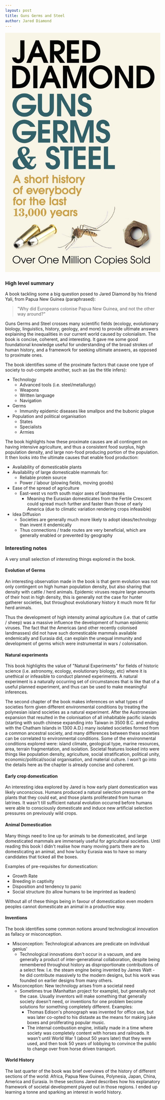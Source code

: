 ```yaml
---
layout: post
title: Guns Germs and Steel
author: Jared Diamond
---
```


![guns_germs_and_steel_cover](/books/assets/guns_germs_and_steel_cover.jpg)

### High level summary

A book tackling some a big question posed to Jared Diamond by his friend Yali, from Papua New Guinea (paraphrased):

> "Why did Europeans colonise Papua New Guinea, and not the other way around?"

Guns Germs and Steel crosses many scientific fields (ecology, evolutionary biology, linguistics, history, geology, and more) to provide ultimate answers explaining the inequalities in our current world caused by colonialism. The book is concise, coherent, and interesting. It gave me some good foundational knowledge useful for understanding of the broad strokes of human history, and a framework for seeking ultimate answers, as opposed to proximate ones.

The book identifies some of the proximate factors that cause one type of society to out-compete another, such as (as the title infers):
* Technology
  * Advanced tools (i.e. steel/metallurgy)
  * Weapons
  * Written language
  * Navigation
* Germs
  * Immunity epidemic diseases like smallpox and the bubonic plague
* Population and political organisation
  * States
  * Specialists
  * Armies

The book highlights how these proximate causes are all contingent on having intensive agriculture, and thus a consistent food surplus, high population density, and large non-food producing portion of the population. It then looks into the ultimate causes that enable food production:

* Availability of domesticable plants
* Availability of large domesticable mammals for:
  * Reliable protein source
  * Power / labour (plowing fields, moving goods)
* Ease of the spread of agriculture
  * East-west vs north south major axes of landmasses
    * Meaning the Eurasian domesticates from the Fertile Crescent could spread much further and faster than those of early America (due to climatic variation rendering crops infeasible)
* Idea Diffusion
  * Societies are generally much more likely to adopt ideas/technology than invent it endemically
  * Thus connections / trade routes are very beneficial, which are generally enabled or prevented by geography

### Interesting notes

A very small selection of interesting things explored in the book.

#### Evolution of Germs

An interesting observation made in the book is that germ evolution was not only contingent on high human population density, but also sharing that density with cattle / herd animals. Epidemic viruses require large amounts of their host in high density, this is generally not the case for hunter gatherer societies, but throughout evolutionary history it much more fit for herd animals. 

Thus the development of high intensity animal agriculture (i.e. that of cattle / sheep) was a massive influence the development of human epidemic viruses. The fact that the Americas (and other recently colonised landmasses) did not have such domesticable mammals available endemically and Eurasia did, can explain the unequal immunity and development of germs which were instrumental in wars / colonisation.

#### Natural experiments

This book highlights the value of "Natural Experiments" for fields of historic science (i.e. astronomy, ecology, evolutionary biology, etc) where it is unethical or infeasible to conduct planned experiments. A natural experiment is a naturally occurring set of circumstances that is like that of a useful planned experiment, and thus can be used to make meaningful inferences.

The second chapter of the book makes inferences on what types of societies form given different environmental conditions by treating the polynesian island societies as a natural experiment. After the Austronesian expansion that resulted in the colonisation of all inhabitable pacific islands (starting with south chinese expanding into Taiwan in 3500 B.C. and ending with the Chatham Islands in 1300 A.D.) many isolated societies formed from a common ancestral society, and many differences between these societies can be correlated to environmental conditions. Some of the environmental conditions explored were: island climate, geological type, marine resources, area, terrain fragmentation, and isolation. Societal features looked into were things like population density, agriculture, social stratification, political unity, economic/political/social organisation, and material culture. I won't go into the details here as the chapter is already concise and coherent.

#### Early crop domestication

An interesting idea explored by Jared is how early plant domestication was likely unconscious. Humans produced a natural selection pressure on the plants that they could eat, and those plants proliferated from human latrines. It wasn't till sufficient natural evolution occurred before humans were able to consciously domesticate and induce new artificial selection pressures on previously wild crops.

#### Animal Domestication

Many things need to line up for animals to be domesticated, and large domesticated mammals are immensely useful for agricultural societies. Until reading this book I didn't realise how many moving parts there are to domesticating an animal, and how lucky Eurasia was to have so many candidates that ticked all the boxes.

Examples of pre-requisites for domestication:
* Growth Rate
* Breeding in captivity
* Disposition and tendency to panic
* Social structure (to allow humans to be imprinted as leaders)

Without all of these things being in favour of domestication even modern peoples cannot domesticate an animal in a productive way.

#### Inventions

The book identifies some common notions around technological innovation as fallacy or misconception. 

* Misconception: Technological advances are predicate on individual genius'
  * Technological innovations don't occur in a vacuum, and are generally a product of inter-generational collaboration, despite being remembered throughout history as disproportionate contributions of a select few. I.e. the steam engine being invented by James Watt - he did contribute massively to the modern designs, but his work was founded on earlier designs from many others.
* Misconception: New technology arises from a societal need
  * Sometimes true (Manhattan project for example), but generally not the case. Usually inventors will make something that generally society doesn't need, or inventions for one problem become solutions for something completely different. Examples:
    * Thomas Edison's phonograph was invented for office use, but was later co-opted to his distaste as the means for making juke boxes and proliferating popular music.
    * The internal combustion engine, initially made in a time where society was completely content with horses and railroads. It wasn't until World War 1 (about 50 years later) that they were used, and then took 50 years of lobbying to convince the public to change over from horse driven transport.

#### World History

The last quarter of the book was brief overviews of the history of different sections of the world: Africa, Papua New Guinea, Polynesia, Japan, China, America and Eurasia. In these sections Jared describes how his explanatory framework of societal development played out in those regions. I ended up learning a tonne and sparking an interest in world history.